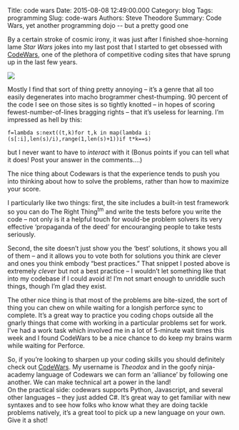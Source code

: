 Title: code wars
Date: 2015-08-08 12:49:00.000
Category: blog
Tags: programming
Slug: code-wars
Authors: Steve Theodore
Summary: Code Wars, yet another programming dojo -- but a pretty good one

By a certain stroke of cosmic irony, it was just after I finished shoe-horning lame _Star Wars_ jokes into my last post that I started to get obsessed with [CodeWars](http://www.codewars.com/), one of the plethora of competitive coding sites that have sprung up in the last few years.   
  

[![](http://3.bp.blogspot.com/-vc-eVNbzo1Q/VcZdEcRBhXI/AAAAAAABMag/NYI22iT0zro/s400/cw.png)](http://3.bp.blogspot.com/-vc-eVNbzo1Q/VcZdEcRBhXI/AAAAAAABMag/NYI22iT0zro/s1600/cw.png)

  
Mostly I find that sort of thing pretty annoying – it’s a genre that all too easily degenerates into macho brogrammer chest-thumping. 90 percent of the code I see on those sites is so tightly knotted – in hopes of scoring fewest-number-of-lines bragging rights – that it’s useless for learning. I’m impressed as hell by this:  

    
    f=lambda s:next((t,k)for t,k in map(lambda i:(s[:i],len(s)/i),range(1,len(s)+1))if t*k==s)  
    

but I never want to have to _interact_ with it (Bonus points if you can tell what it does! Post your answer in the comments....)  

The nice thing about Codewars is that the experience tends to push you into thinking about how to solve the problems, rather than how to maximize your score. 

I particularly like two things: first, the site includes a built-in test framework so you can do The Right Thing<sup>tm</sup> and write the tests before you write the code – not only is it a helpful touch for would-be problem solvers its very effective ‘propaganda of the deed’ for encouranging people to take tests seriously. 

Second, the site doesn’t just show you the ‘best’ solutions, it shows you all of them – and it allows you to vote both for solutions you think are clever and ones you think embody “best practices.” That snippet I posted above is extremely _clever_ but not a best practice – I wouldn’t let something like that into my codebase if I could avoid it! I’m not smart enough to unriddle such things, though I’m glad they exist.  

The other nice thing is that most of the problems are bite-sized, the sort of thing you can chew on while waiting for a longish perforce sync to complete. It’s a great way to practice you coding chops outside all the gnarly things that come with working in a particular problems set for work. I’ve had a work task which involved me in a lot of 5-minute wait times this week and I found CodeWars to be a nice chance to do keep my brains warm while waiting for Perforce.  

So, if you’re looking to sharpen up your coding skills you should definitely check out [CodeWars](http://www.codewars.com/). My username is _Theodox_ and in the goofy ninja-academy language of Codewars we can form an ‘alliance’ by following one another. We can make technical art a power in the land!  
On the practical side: codewars supports Python, Javascript, and several other languages – they just added C#. It’s great way to get familiar with new syntaxes and to see how folks who know what they are doing tackle problems natively, it’s a great tool to pick up a new language on your own. Give it a shot!  
  


